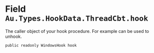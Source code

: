 # Field `Au.Types.HookData.ThreadCbt.hook`

The caller object of your hook procedure. For example can be used to unhook.

```
public readonly WindowsHook hook
```